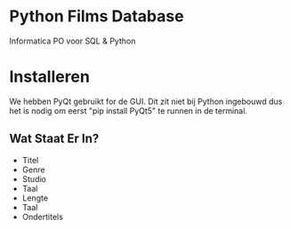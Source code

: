 # Python Films Database
Informatica PO voor SQL & Python

# Installeren
We hebben PyQt gebruikt for de GUI. Dit zit niet bij Python ingebouwd dus het is nodig om eerst "pip install PyQt5" te runnen in de terminal.

## Wat Staat Er In?
- Titel
- Genre
- Studio
- Taal
- Lengte
- Taal
- Ondertitels
